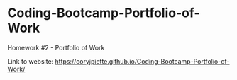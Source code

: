 # Coding-Bootcamp-Portfolio-of-Work
Homework #2 - Portfolio of Work

Link to website: https://coryjpiette.github.io/Coding-Bootcamp-Portfolio-of-Work/
